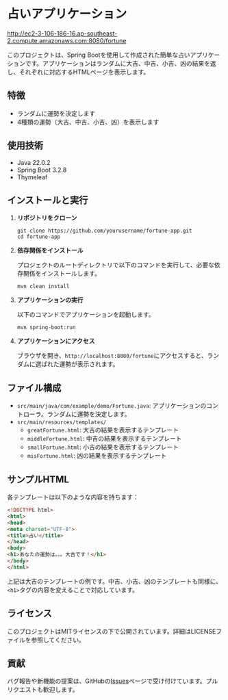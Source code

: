 
# 占いアプリケーション
http://ec2-3-106-186-16.ap-southeast-2.compute.amazonaws.com:8080/fortune


このプロジェクトは、Spring Bootを使用して作成された簡単な占いアプリケーションです。アプリケーションはランダムに大吉、中吉、小吉、凶の結果を返し、それぞれに対応するHTMLページを表示します。

## 特徴

- ランダムに運勢を決定します
- 4種類の運勢（大吉、中吉、小吉、凶）を表示します

## 使用技術

- Java 22.0.2
- Spring Boot 3.2.8
- Thymeleaf

## インストールと実行

1. **リポジトリをクローン**

   ```
   git clone https://github.com/yourusername/fortune-app.git
   cd fortune-app
   ```

2. **依存関係をインストール**

   プロジェクトのルートディレクトリで以下のコマンドを実行して、必要な依存関係をインストールします。

   ```
   mvn clean install
   ```

3. **アプリケーションの実行**

   以下のコマンドでアプリケーションを起動します。

   ```
   mvn spring-boot:run
   ```

4. **アプリケーションにアクセス**

   ブラウザを開き、`http://localhost:8080/fortune`にアクセスすると、ランダムに選ばれた運勢が表示されます。

## ファイル構成

- `src/main/java/com/example/demo/Fortune.java`: アプリケーションのコントローラ。ランダムに運勢を決定します。
- `src/main/resources/templates/`
  - `greatFortune.html`: 大吉の結果を表示するテンプレート
  - `middleFortune.html`: 中吉の結果を表示するテンプレート
  - `smallFortune.html`: 小吉の結果を表示するテンプレート
  - `misFortune.html`: 凶の結果を表示するテンプレート

## サンプルHTML

各テンプレートは以下のような内容を持ちます：

```html
<!DOCTYPE html>
<html>
<head>
<meta charset="UTF-8">
<title>占い</title>
</head>
<body>
<h1>あなたの運勢は。。。大吉です！</h1>
</body>
</html>
```

上記は大吉のテンプレートの例です。中吉、小吉、凶のテンプレートも同様に、`<h1>`タグの内容を変えることで対応しています。

## ライセンス

このプロジェクトはMITライセンスの下で公開されています。詳細はLICENSEファイルを参照してください。

## 貢献

バグ報告や新機能の提案は、GitHubの[Issues](https://github.com/yourusername/fortune-app/issues)ページで受け付けています。プルリクエストも歓迎します。
